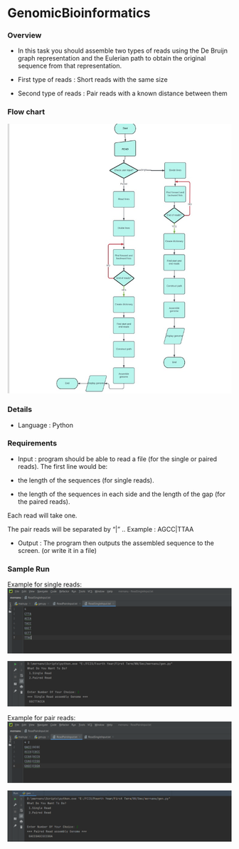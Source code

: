 # GenomicBioinformatics
### Overview
  - In this task you should assemble two types of reads using the De Bruijn graph representation and the Eulerian path to obtain the original sequence from that representation. 

  - First type of reads : Short reads with the same size 

  - Second type of reads : Pair reads with a known distance between them 

### Flow chart
![GenomicBioinformatics](https://github.com/MernaHesham10/GenomicBioinformatics/blob/main/screenshots/flow%20chart.jpeg)

### Details
  - Language : Python 

### Requirements
  - Input : program should be able to read a file (for the single or paired reads).
The first line would be: 

  - the length of the sequences (for single reads). 

  - the length of the sequences in each side and the length of the gap (for the paired reads). 

Each read will take one. 

The pair reads will be separated by “|” .. Example : AGCC|TTAA 

  - Output : The program then outputs the assembled sequence to the screen. (or write it in a file)

### Sample Run
Example for single reads: 
![GenomicBioinformatics](https://github.com/MernaHesham10/GenomicBioinformatics/blob/main/screenshots/S2.png)
<br>

![GenomicBioinformatics](https://github.com/MernaHesham10/GenomicBioinformatics/blob/main/screenshots/S2_Solu.png)
<br>

Example for pair reads:
![GenomicBioinformatics](https://github.com/MernaHesham10/GenomicBioinformatics/blob/main/screenshots/P2.png)
<br>

![GenomicBioinformatics](https://github.com/MernaHesham10/GenomicBioinformatics/blob/main/screenshots/P2_Solu.png)
